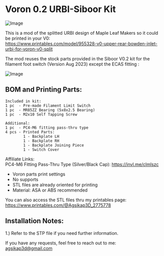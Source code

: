 # Voron 0.2 URBI-Siboor Kit

![Image](https://github.com/user-attachments/assets/617bef89-685a-48aa-9488-b3c721480939)

This is a mod of the splitted URBI design of Maple Leaf Makers so it could be printed in your V0:  
https://www.printables.com/model/955328-v0-upper-rear-bowden-inlet-urbi-for-voron-v0-split

The mod reuses the stock parts provided in the Siboor V0.2 kit for the filament foot switch (Version Aug 2023) except the ECAS fitting :  

![Image](https://github.com/user-attachments/assets/503e91ec-40ec-4cc5-b60f-1441ddf96865)

## BOM and Printing Parts:  
```
Included in kit:
1 pc  - Pre-made Filament Limit Switch  
1 pc  - MR85ZZ Bearing (5x8x2.5 Bearing)
1 pc  - M2x10 Self Tapping Screw        

Additional:
1 pc  - PC4-M6 fitting pass-thru type 
4 pcs - Printed Parts:
        1 - Backplate LH
        1 - Backplate RH
        1 - Backplate Joining Piece
        1 - Switch Cover
```
Affiliate Links:  
PC4-M6 Fitting Pass-Thru Type (Silver/Black Cap): https://invl.me/clmlszc  

- Voron parts print settings
- No supports
- STL files are already oriented for printing   
- Material: ASA or ABS recommended

You can also access the STL files thru my printables page:  
https://www.printables.com/@Agsikap3D_2775778

## Installation Notes:
1.) Refer to the STP file if you need further information.

If you have any requests, feel free to reach out to me:  
agsikap3d@gmail.com
